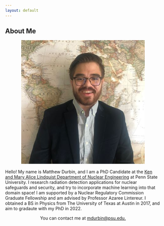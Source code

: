 ```yaml
---
layout: default
---
```


## About Me

<p align="center">
<img src="md_headshot_400.jpeg" alt="Headshot">
</p>

Hello! My name is Matthew Durbin, and I am a PhD Candidate at the <a href="https://www.nuce.psu.edu/">Ken and Mary Alice Lindquist Department of Nuclear Engineering</a> at Penn State University. I research radiation detection applications for nuclear safeguards and security, and try to incorporate machine learning into that domain space! I am supported by a Nuclear Regulatory Commission Graduate Fellowship and am advised by Professor Azaree Lintereur. I obtained a BS in Physics from The University of Texas at Austin in 2017, and aim to gradaute with my PhD in 2022. 

<p align="center">
You can contact me at <a href="mailto:mdurbin@psu.edu">mdurbin@psu.edu.</a> 
<p>




